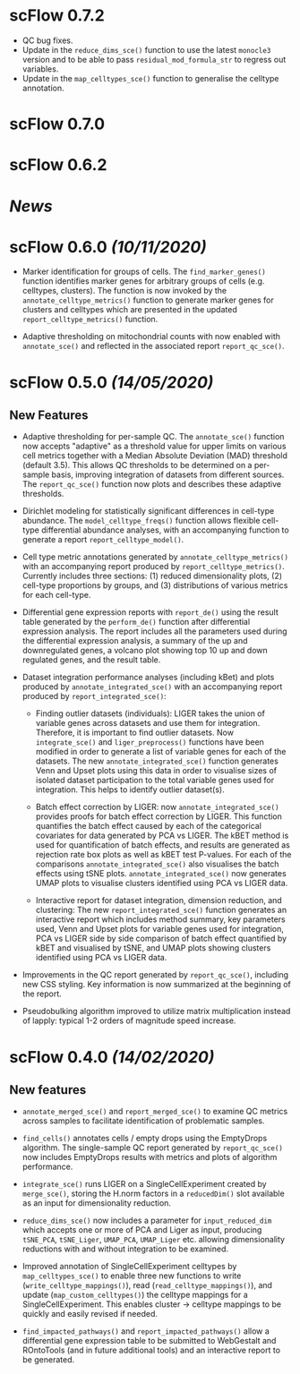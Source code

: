 # scFlow 0.7.2

* QC bug fixes.
* Update in the `reduce_dims_sce()` function to use the latest `monocle3` version and to be able to pass `residual_mod_formula_str` to regress out variables.
* Update in the `map_celltypes_sce()` function to generalise the celltype annotation. 

# scFlow 0.7.0

# scFlow 0.6.2

# *News*

# scFlow 0.6.0 _(10/11/2020)_

* Marker identification for groups of cells.  The `find_marker_genes()` function identifies marker genes for arbitrary groups of cells (e.g. celltypes, clusters).  The function is now invoked by the `annotate_celltype_metrics()` function to generate marker genes for clusters and celltypes which are presented in the updated `report_celltype_metrics()` function.

* Adaptive thresholding on mitochondrial counts with now enabled with `annotate_sce()` and reflected in the associated report `report_qc_sce()`.


# scFlow 0.5.0 _(14/05/2020)_

## New Features

* Adaptive thresholding for per-sample QC.  The `annotate_sce()` function now accepts "adaptive" as a threshold value for upper limits on various cell metrics together with a Median Absolute Deviation (MAD) threshold (default 3.5).  This allows QC thresholds to be determined on a per-sample basis, improving integration of datasets from different sources.  The `report_qc_sce()` function now plots and describes these adaptive thresholds.

* Dirichlet modeling for statistically significant differences in cell-type abundance.  The `model_celltype_freqs()` function allows flexible cell-type differential abundance analyses, with an accompanying function to generate a report `report_celltype_model()`.

* Cell type metric annotations generated by `annotate_celltype_metrics()` with an accompanying report produced by `report_celltype_metrics()`.  Currently includes three sections: (1) reduced dimensionality plots, (2) cell-type proportions by groups, and (3) distributions of various metrics for each cell-type.

* Differential gene expression reports with `report_de()` using the result table generated by the `perform_de()` function after differential expression analysis. The report includes all the parameters used during the differential expression analysis, a summary of the up and downregulated genes, a volcano plot showing top 10 up and down regulated genes, and the result table.

* Dataset integration performance analyses (including kBet) and plots produced by `annotate_integrated_sce()` with an accompanying report produced by `report_integrated_sce()`:
  
  - Finding outlier datasets (individuals): LIGER takes the union of variable genes across datasets and use them for integration. Therefore, it is important to find outlier datasets. Now `integrate_sce()` and `liger_preprocess()` functions have been modified in order to generate a list of variable genes for each of the datasets. The new `annotate_integrated_sce()` function generates Venn and Upset plots using this data in order to visualise sizes of isolated dataset participation to the total variable genes used for integration. This helps to identify outlier dataset(s).

  - Batch effect correction by LIGER: now `annotate_integrated_sce()` provides proofs for batch effect correction by LIGER. This function quantifies the batch effect caused by each of the categorical covariates for data generated by PCA vs LIGER. The kBET method is used for quantification of batch effects, and results are generated as rejection rate box plots as well as kBET test P-values. For each of the comparisons `annotate_integrated_sce()` also visualises the batch effects using tSNE plots.  `annotate_integrated_sce()` now generates UMAP plots to visualise clusters identified using PCA vs LIGER data.
        
  - Interactive report for dataset integration, dimension reduction, and clustering: The new `report_integrated_sce()` function generates an interactive report which includes method summary, key parameters used, Venn and Upset plots for variable genes used for integration, PCA vs LIGER side by side comparison of batch effect quantified by kBET and visualised by tSNE, and UMAP plots showing clusters identified using PCA vs LIGER data.

* Improvements in the QC report generated by `report_qc_sce()`, including new CSS styling.  Key information is now summarized at the beginning of the report.

* Pseudobulking algorithm improved to utilize matrix multiplication instead of lapply: typical 1-2 orders of magnitude speed increase.

# scFlow 0.4.0 _(14/02/2020)_

## New features

* `annotate_merged_sce()` and `report_merged_sce()` to examine QC metrics across samples to facilitate identification of problematic samples.

* `find_cells()` annotates cells / empty drops using the EmptyDrops algorithm.  The single-sample QC report generated by `report_qc_sce()` now includes EmptyDrops results with metrics and plots of  algorithm performance.

* `integrate_sce()` runs LIGER on a SingleCellExperiment created by `merge_sce()`, storing the H.norm factors in a `reducedDim()` slot available as an input for dimensionality reduction.

* `reduce_dims_sce()` now includes a parameter for `input_reduced_dim` which accepts one or more of PCA and Liger as input, producing `tSNE_PCA`, `tSNE_Liger`, `UMAP_PCA`, `UMAP_Liger` etc. allowing dimensionality reductions with and without integration to be examined.

* Improved annotation of SingleCellExperiment celltypes by `map_celltypes_sce()` to enable three new functions to write (`write_celltype_mappings()`), read (`read_celltype_mappings()`), and update (`map_custom_celltypes()`) the celltype mappings for a SingleCellExperiment.  This enables cluster -> celltype mappings to be quickly and easily revised if needed.

* `find_impacted_pathways()` and `report_impacted_pathways()` allow a differential gene expression table to be submitted to WebGestalt and ROntoTools (and in future additional tools) and an interactive report to be generated.
